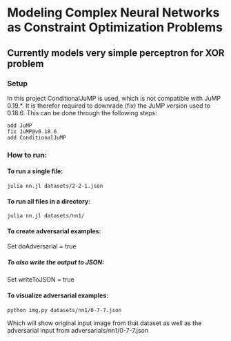 #  Modeling Complex Neural Networks as Constraint Optimization Problems

## Currently models very simple perceptron for XOR problem

### Setup
In this project ConditionalJuMP is used, which is not compatible with JuMP 0.19.*. It is therefor required to downrade (fix) the JuMP version used to 0.18.6. This can be done through the following steps:


```
add JuMP
fix JuMP@v0.18.6
add ConditionalJuMP
```

### How to run:

#### To run a single file:

```
julia nn.jl datasets/2-2-1.json
```

#### To run all files in a directory:

```
julia nn.jl datasets/nn1/
```

#### To create adversarial examples:

Set doAdversarial = true

##### To also write the output to JSON:

Set writeToJSON = true

#### To visualize adversarial examples:

```
python img.py datasets/nn1/0-7-7.json
```

Which will show original input image from that dataset as well as the
adversarial input from adversarials/nn1/0-7-7.json
